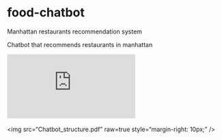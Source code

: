 # food-chatbot
Manhattan restaurants recommendation system

Chatbot that recommends restaurants in manhattan


![Chatbot Structure](https://github.com/gjmichel/food-chatbot/blob/main/Chatbot_structure.pdf)

<img
src=“Chatbot_structure.pdf”
raw=true
style=“margin-right: 10px;”
/>
